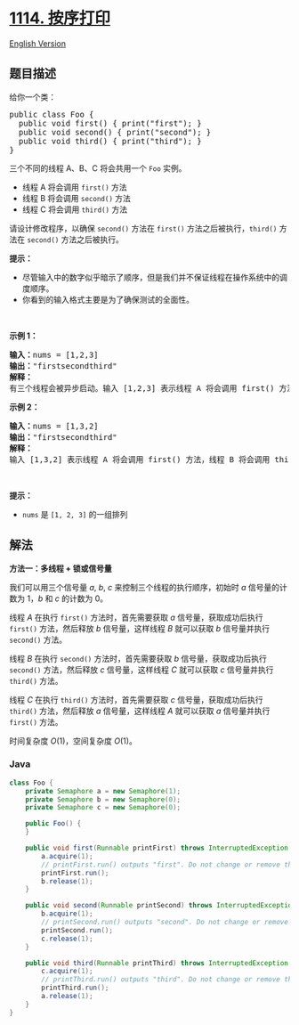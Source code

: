 # [1114. 按序打印](https://leetcode.cn/problems/print-in-order)

[English Version](/solution/1100-1199/1114.Print%20in%20Order/README_EN.md)

## 题目描述

<p>给你一个类：</p>

<pre>
public class Foo {
&nbsp; public void first() { print("first"); }
&nbsp; public void second() { print("second"); }
&nbsp; public void third() { print("third"); }
}</pre>

<p>三个不同的线程 A、B、C 将会共用一个&nbsp;<code>Foo</code>&nbsp;实例。</p>

<ul>
	<li>线程 A 将会调用 <code>first()</code> 方法</li>
	<li>线程 B 将会调用&nbsp;<code>second()</code> 方法</li>
	<li>线程 C 将会调用 <code>third()</code> 方法</li>
</ul>

<p>请设计修改程序，以确保 <code>second()</code> 方法在 <code>first()</code> 方法之后被执行，<code>third()</code> 方法在 <code>second()</code> 方法之后被执行。</p>

<p><strong>提示：</strong></p>

<ul>
	<li>尽管输入中的数字似乎暗示了顺序，但是我们并不保证线程在操作系统中的调度顺序。</li>
	<li>你看到的输入格式主要是为了确保测试的全面性。</li>
</ul>

<p>&nbsp;</p>

<p><strong>示例 1：</strong></p>

<pre>
<strong>输入：</strong>nums = [1,2,3]
<strong>输出：</strong>"firstsecondthird"
<strong>解释：</strong>
有三个线程会被异步启动。输入 [1,2,3] 表示线程 A 将会调用 first() 方法，线程 B 将会调用 second() 方法，线程 C 将会调用 third() 方法。正确的输出是 "firstsecondthird"。
</pre>

<p><strong>示例 2：</strong></p>

<pre>
<strong>输入：</strong>nums = [1,3,2]
<strong>输出：</strong>"firstsecondthird"
<strong>解释：</strong>
输入 [1,3,2] 表示线程 A 将会调用 first() 方法，线程 B 将会调用 third() 方法，线程 C 将会调用 second() 方法。正确的输出是 "firstsecondthird"。</pre>

<p>&nbsp;</p>

<ul>
</ul>
<strong>提示：</strong>

<ul>
	<li><code>nums</code> 是 <code>[1, 2, 3]</code> 的一组排列</li>
</ul>

## 解法

**方法一：多线程 + 锁或信号量**

我们可以用三个信号量 $a$, $b$, $c$ 来控制三个线程的执行顺序，初始时 $a$ 信号量的计数为 $1$，$b$ 和 $c$ 的计数为 $0$。

线程 $A$ 在执行 `first()` 方法时，首先需要获取 $a$ 信号量，获取成功后执行 `first()` 方法，然后释放 $b$ 信号量，这样线程 $B$ 就可以获取 $b$ 信号量并执行 `second()` 方法。

线程 $B$ 在执行 `second()` 方法时，首先需要获取 $b$ 信号量，获取成功后执行 `second()` 方法，然后释放 $c$ 信号量，这样线程 $C$ 就可以获取 $c$ 信号量并执行 `third()` 方法。

线程 $C$ 在执行 `third()` 方法时，首先需要获取 $c$ 信号量，获取成功后执行 `third()` 方法，然后释放 $a$ 信号量，这样线程 $A$ 就可以获取 $a$ 信号量并执行 `first()` 方法。

时间复杂度 $O(1)$，空间复杂度 $O(1)$。

### **Java**

```java
class Foo {
    private Semaphore a = new Semaphore(1);
    private Semaphore b = new Semaphore(0);
    private Semaphore c = new Semaphore(0);

    public Foo() {
    }

    public void first(Runnable printFirst) throws InterruptedException {
        a.acquire(1);
        // printFirst.run() outputs "first". Do not change or remove this line.
        printFirst.run();
        b.release(1);
    }

    public void second(Runnable printSecond) throws InterruptedException {
        b.acquire(1);
        // printSecond.run() outputs "second". Do not change or remove this line.
        printSecond.run();
        c.release(1);
    }

    public void third(Runnable printThird) throws InterruptedException {
        c.acquire(1);
        // printThird.run() outputs "third". Do not change or remove this line.
        printThird.run();
        a.release(1);
    }
}
```
